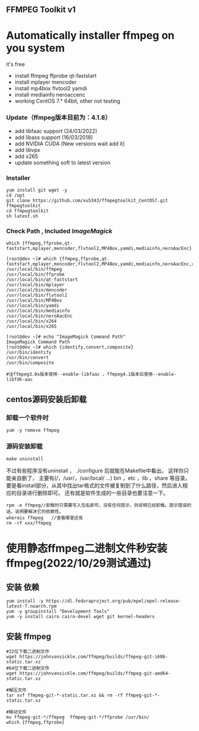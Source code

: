 
##  FFMPEG Toolkit v1  
  
# Automatically installer ffmpeg on you system
it's free  

 * install ffmpeg ffprobe qt-faststart
 * install mplayer mencoder
 * install mp4box flvtool2 yamdi
 * install mediainfo neroaccenc 
 * working CentOS 7.* 64bit, other not testing

### Update（ffmpeg版本目前为：4.1.8）
 * add libfaac support (24/03/2022)
 * add libass support (16/03/2018)
 * add NVIDIA CUDA   (New versions wait add it)
 * add libvpx
 * add x265
 * update something soft to latest version

### Installer  
```
yum install git wget -y 
cd /opt
git clone https://github.com/xu5343/ffmpegtoolkit_CentOS7.git ffmpegtoolkit
cd ffmpegtoolkit
sh latest.sh
```
  
### Check Path  , Included  *ImageMagick*
```
which {ffmpeg,ffprobe,qt-faststart,mplayer,mencoder,flvtool2,MP4Box,yamdi,mediainfo,neroAacEnc}  
```

```
[root@dev ~]# which {ffmpeg,ffprobe,qt-faststart,mplayer,mencoder,flvtool2,MP4Box,yamdi,mediainfo,neroAacEnc,x264,x265}
/usr/local/bin/ffmpeg
/usr/local/bin/ffprobe
/usr/local/bin/qt-faststart
/usr/local/bin/mplayer
/usr/local/bin/mencoder
/usr/local/bin/flvtool2
/usr/local/bin/MP4Box
/usr/local/bin/yamdi
/usr/local/bin/mediainfo
/usr/local/bin/neroAacEnc
/usr/local/bin/x264
/usr/local/bin/x265
      
[root@dev ~]# echo "ImageMagick Command Path"
ImageMagick Command Path
[root@dev ~]# which {identify,convert,composite}
/usr/bin/identify
/usr/bin/convert
/usr/bin/composite  

#注ffmpeg3.0x版本使用--enable-libfaac ，ffmpeg4.1版本后使用--enable-libfdk-aac  
```  
## centos源码安装后卸载  
### 卸载一个软件时  
```  
yum -y remove ffmpeg
```  
### 源码安装卸载
```  
make uninstall

```  
不过有些程序没有uninstall ， ./configure 后就能在Makefile中看出。
这样你只能亲自删了， 主要有(/，/usr/，/usr/local/ ...) bin ，etc ，lib ，share 等目录。
要是看install部分，从其中找出tar格式的文件被复制到了什么路径，然后进入相应的目录进行删除即可。
还有就是软件生成的一些目录也要注意一下。  
```  
rpm -e ffmpeg//卸载时只需要写入包名即可，没有任何提示，则说明已经卸载。提示错误的话，说明要解决它的依赖性。
whereis ffmpeg   //查看哪里还有
rm -rf xxx/ffmpeg
```  



# 使用静态ffmpeg二进制文件秒安装ffmpeg(2022/10/29测试通过)  
## 安装 依赖  
```
yum install -y https://dl.fedoraproject.org/pub/epel/epel-release-latest-7.noarch.rpm
yum -y groupinstall "Development Tools"
yum -y install cairo cairo-devel wget git kernel-headers
```
## 安装 ffmpeg  
```
#32位下载二进制文件
wget https://johnvansickle.com/ffmpeg/builds/ffmpeg-git-i686-static.tar.xz
#64位下载二进制文件
wget https://johnvansickle.com/ffmpeg/builds/ffmpeg-git-amd64-static.tar.xz

#解压文件
tar xvf ffmpeg-git-*-static.tar.xz && rm -rf ffmpeg-git-*-static.tar.xz

#移动文件
mv ffmpeg-git-*/ffmpeg  ffmpeg-git-*/ffprobe /usr/bin/
which {ffmpeg,ffprobe}  
```
